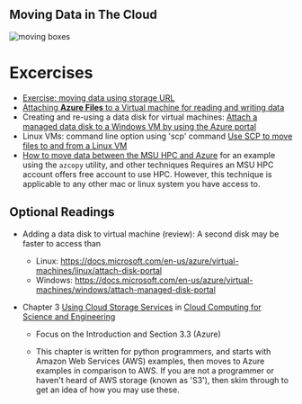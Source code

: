 
##  Moving Data in The Cloud 

![moving boxes](https://media4.giphy.com/media/jYmGmDK3rKdkk/giphy.gif)


# Excercises

- [Exercise: moving data using storage URL](moving_data_with_url_activity.md)
- [Attaching **Azure Files** to a Virtual machine for reading and writing data](how_to_azure_files.md)
- Creating and re-using a data disk for virtual machines: [Attach a managed data disk to a Windows VM by using the Azure portal](https://docs.microsoft.com/en-us/azure/virtual-machines/windows/attach-managed-disk-portal)
- Linux VMs: command line option using 'scp' command  [Use SCP to move files to and from a Linux VM](https://docs.microsoft.com/en-us/azure/virtual-machines/linux/copy-files-to-linux-vm-using-scp)
- [How to move data between the MSU HPC and Azure](how_to_hpc_and_cloudstorage.md) for an example using the `azcopy` utility, and other techniques
  Requires an MSU HPC account offers free account to use HPC. However, this technique is applicable to any other mac or linux system you have access to. 

## Optional Readings

- Adding a data disk to virtual machine (review): 
  A second disk may be faster to access than 
    - Linux: https://docs.microsoft.com/en-us/azure/virtual-machines/linux/attach-disk-portal
    - Windows: https://docs.microsoft.com/en-us/azure/virtual-machines/windows/attach-managed-disk-portal

- Chapter 3 [Using Cloud Storage Services](https://s3.us-east-2.amazonaws.com/a-book/using_storage.html) in [Cloud Computing for Science and Engineering](https://cloud4scieng.org/)  
    - Focus on the Introduction and Section 3.3 (Azure)

    - This chapter is written for python programmers, and starts with Amazon Web Services (AWS) examples, then moves to Azure examples in comparison to AWS.   If you are not a programmer or haven't heard of AWS storage (known as 'S3'), then skim through to get an idea of how you may use these.  